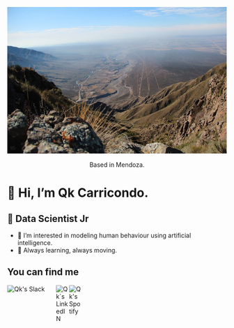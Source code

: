 <p align="center">
  <img src="image.jpg" alt="mountain" width="750"/>
   </p>
   
<p align="center"> Based in Mendoza. </p>


# 👋 Hi, I’m Qk Carricondo.
## :space_invader: Data Scientist Jr


- 👀 I’m interested in modeling human behaviour using artificial intelligence.
- 🌱 Always learning, always moving.

## You can find me

<a href="https://app.slack.com/client/T027DJ1J4E9/C0279S59RU6">
  <img align="left" alt="Qk's Slack" width="112px" src="https://upload.wikimedia.org/wikipedia/commons/b/b9/Slack_Technologies_Logo.svg" />
</a>

<a href="https://www.linkedin.com/in/julieta-carricondo-robino/?locale=en_US">
  <img align="left" alt="Qk´s LinkedIN" width="30px" src="https://raw.githubusercontent.com/peterthehan/peterthehan/master/assets/linkedin.svg" />
</a>

<a href="https://open.spotify.com/user/21regfwib32wmqv6dwab4d55y?si=fd05aa22b31b432d">
  <img align="left" alt="Qk's Spotify" width="30px" src="https://raw.githubusercontent.com/peterthehan/peterthehan/master/assets/spotify.svg" />
</a>

<!---
Qk527/Qk527 is a ✨ special ✨ repository because its `README.md` (this file) appears on your GitHub profile.
You can click the Preview link to take a look at your changes.
--->

